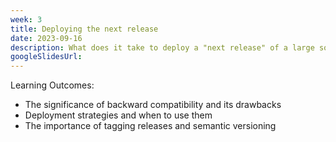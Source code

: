 ```yaml
---
week: 3
title: Deploying the next release
date: 2023-09-16
description: What does it take to deploy a "next release" of a large software system?
googleSlidesUrl: 
---
```


Learning Outcomes:
- The significance of backward compatibility and its drawbacks
- Deployment strategies and when to use them
- The importance of tagging releases and semantic versioning